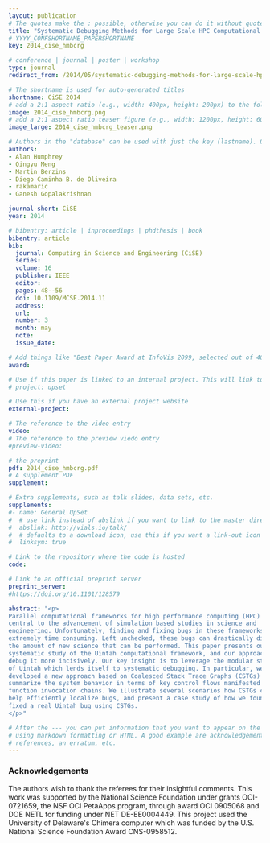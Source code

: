 ```yaml
---
layout: publication
# The quotes make the : possible, otherwise you can do it without quotes
title: "Systematic Debugging Methods for Large Scale HPC Computational Frameworks"
# YYYY_CONFSHORTNAME_PAPERSHORTNAME
key: 2014_cise_hmbcrg

# conference | journal | poster | workshop
type: journal
redirect_from: /2014/05/systematic-debugging-methods-for-large-scale-hpc-computational-frameworks

# The shortname is used for auto-generated titles
shortname: CiSE 2014
# add a 2:1 aspect ratio (e.g., width: 400px, height: 200px) to the folder /assets/images/papers/
image: 2014_cise_hmbcrg.png
# add a 2:1 aspect ratio teaser figure (e.g., width: 1200px, height: 600px) to the folder /assets/images/papers/
image_large: 2014_cise_hmbcrg_teaser.png

# Authors in the "database" can be used with just the key (lastname). Others can be written properly.
authors:
- Alan Humphrey
- Qingyu Meng
- Martin Berzins
- Diego Caminha B. de Oliveira
- rakamaric
- Ganesh Gopalakrishnan

journal-short: CiSE
year: 2014

# bibentry: article | inproceedings | phdthesis | book
bibentry: article
bib:
  journal: Computing in Science and Engineering (CiSE)
  series:
  volume: 16
  publisher: IEEE
  editor:
  pages: 48--56
  doi: 10.1109/MCSE.2014.11
  address:
  url:
  number: 3
  month: may
  note:
  issue_date:

# Add things like "Best Paper Award at InfoVis 2099, selected out of 4000 submissions"
award:

# Use if this paper is linked to an internal project. This will link to the project site
# project: upset

# Use this if you have an external project website
external-project:

# The reference to the video entry
video:
# The reference to the preview viedo entry
#preview-video:

# the preprint
pdf: 2014_cise_hmbcrg.pdf
# A supplement PDF
supplement:

# Extra supplements, such as talk slides, data sets, etc.
supplements:
#- name: General UpSet
#  # use link instead of abslink if you want to link to the master directory
#  abslink: http://vials.io/talk/
#  # defaults to a download icon, use this if you want a link-out icon
#  linksym: true

# Link to the repository where the code is hosted
code:

# Link to an official preprint server
preprint_server:
#https://doi.org/10.1101/128579

abstract: "<p>
Parallel computational frameworks for high performance computing (HPC) are
central to the advancement of simulation based studies in science and
engineering. Unfortunately, finding and fixing bugs in these frameworks can be
extremely time consuming. Left unchecked, these bugs can drastically diminish
the amount of new science that can be performed. This paper presents our
systematic study of the Uintah computational framework, and our approaches to
debug it more incisively. Our key insight is to leverage the modular structure
of Uintah which lends itself to systematic debugging. In particular, we have
developed a new approach based on Coalesced Stack Trace Graphs (CSTGs) that
summarize the system behavior in terms of key control flows manifested through
function invocation chains. We illustrate several scenarios how CSTGs could
help efficiently localize bugs, and present a case study of how we found and
fixed a real Uintah bug using CSTGs.
</p>"

# After the --- you can put information that you want to appear on the website
# using markdown formatting or HTML. A good example are acknowledgements, extra
# references, an erratum, etc.
---
```

### Acknowledgements

The authors wish to thank the referees for their insightful comments. This work
was supported by the National Science Foundation under grants OCI-0721659, the
NSF OCI PetaApps program, through award OCI 0905068 and DOE NETL for funding
under NET DE-EE0004449. This project used the University of Delaware's Chimera
computer which was funded by the U.S. National Science Foundation Award
CNS-0958512.

